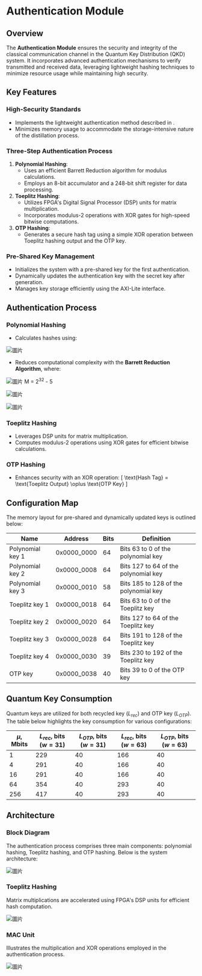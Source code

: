 # Authentication Module

## Overview

The **Authentication Module** ensures the security and integrity of the classical communication channel in the Quantum Key Distribution (QKD) system. It incorporates advanced authentication mechanisms to verify transmitted and received data, leveraging lightweight hashing techniques to minimize resource usage while maintaining high security.

## Key Features

### High-Security Standards
- Implements the lightweight authentication method described in <light weight authentication in quantum key distillation>.
- Minimizes memory usage to accommodate the storage-intensive nature of the distillation process.

### Three-Step Authentication Process
1. **Polynomial Hashing**:
   - Uses an efficient Barrett Reduction algorithm for modulus calculations.
   - Employs an 8-bit accumulator and a 248-bit shift register for data processing.
2. **Toeplitz Hashing**:
   - Utilizes FPGA's Digital Signal Processor (DSP) units for matrix multiplication.
   - Incorporates modulus-2 operations with XOR gates for high-speed bitwise computations.
3. **OTP Hashing**:
   - Generates a secure hash tag using a simple XOR operation between Toeplitz hashing output and the OTP key.

### Pre-Shared Key Management
- Initializes the system with a pre-shared key for the first authentication.
- Dynamically updates the authentication key with the secret key after generation.
- Manages key storage efficiently using the AXI-Lite interface.

## Authentication Process

### Polynomial Hashing
- Calculates hashes using:

![圖片](https://github.com/user-attachments/assets/b5838985-b2b1-4ef3-8281-f7e412a272f3)

- Reduces computational complexity with the **Barrett Reduction Algorithm**, where:

![圖片](https://github.com/user-attachments/assets/ddead3e8-5f6a-46a9-afbe-12d92a30b5d7)
M = $2^32$ - 5

![圖片](https://github.com/user-attachments/assets/e50c1ceb-b45c-48e0-b72e-0a5da4908f4f)

![圖片](https://github.com/user-attachments/assets/6dc08e32-1960-42de-9199-765a16139b22)


### Toeplitz Hashing
- Leverages DSP units for matrix multiplication.
- Computes modulus-2 operations using XOR gates for efficient bitwise calculations.

### OTP Hashing
- Enhances security with an XOR operation:
  \[
  \text{Hash Tag} = \text{Toeplitz Output} \oplus \text{OTP Key}
  \]

## Configuration Map
The memory layout for pre-shared and dynamically updated keys is outlined below:

| **Name**           | **Address**     | **Bits** | **Definition**                         |
|---------------------|-----------------|----------|-----------------------------------------|
| Polynomial key 1    | 0x0000_0000     | 64       | Bits 63 to 0 of the polynomial key      |
| Polynomial key 2    | 0x0000_0008     | 64       | Bits 127 to 64 of the polynomial key    |
| Polynomial key 3    | 0x0000_0010     | 58       | Bits 185 to 128 of the polynomial key   |
| Toeplitz key 1      | 0x0000_0018     | 64       | Bits 63 to 0 of the Toeplitz key        |
| Toeplitz key 2      | 0x0000_0020     | 64       | Bits 127 to 64 of the Toeplitz key      |
| Toeplitz key 3      | 0x0000_0028     | 64       | Bits 191 to 128 of the Toeplitz key     |
| Toeplitz key 4      | 0x0000_0030     | 39       | Bits 230 to 192 of the Toeplitz key     |
| OTP key             | 0x0000_0038     | 40       | Bits 39 to 0 of the OTP key             |

## Quantum Key Consumption
Quantum keys are utilized for both recycled key ($L_{rec}$) and OTP key ($L_{OTP}$). The table below highlights the key consumption for various configurations:

| **$\mu$, Mbits** | **$L_{rec}$, bits ($w=31$)** | **$L_{OTP}$, bits ($w=31$)** | **$L_{rec}$, bits ($w=63$)** | **$L_{OTP}$, bits ($w=63$)** |
|------------------|------------------------------|------------------------------|------------------------------|------------------------------|
| 1                | 229                          | 40                           | 166                          | 40                           |
| 4                | 291                          | 40                           | 166                          | 40                           |
| 16               | 291                          | 40                           | 166                          | 40                           |
| 64               | 354                          | 40                           | 293                          | 40                           |
| 256              | 417                          | 40                           | 293                          | 40                           |

## Architecture

### Block Diagram
The authentication process comprises three main components: polynomial hashing, Toeplitz hashing, and OTP hashing. Below is the system architecture:

![圖片](https://github.com/user-attachments/assets/c2208f1f-37f3-4811-ae0c-6abed7e21f5e)

### Toeplitz Hashing
Matrix multiplications are accelerated using FPGA's DSP units for efficient hash computation.

![圖片](https://github.com/user-attachments/assets/dba3aad6-ed22-40ea-afaf-ba38135b86b1)

### MAC Unit
Illustrates the multiplication and XOR operations employed in the authentication process.

![圖片](https://github.com/user-attachments/assets/d00bcb1a-2da0-486b-84f4-dff50bc56a8d)
